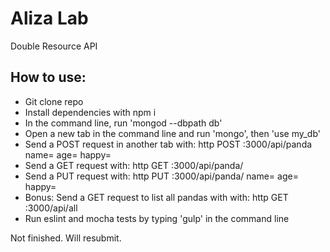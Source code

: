 # Aliza Lab

Double Resource API

## How to use:  

- Git clone repo  
- Install dependencies with npm i
- In the command line, run 'mongod --dbpath db'  
- Open a new tab in the command line and run 'mongo', then 'use my_db'  
- Send a POST request in another tab with: http POST :3000/api/panda name=<String> age=<Number> happy=<Boolean>
- Send a GET request with: http GET :3000/api/panda/<id>
- Send a PUT request with: http PUT :3000/api/panda/<id> name=<String> age=<Number> happy=<Boolean>
- Bonus: Send a GET request to list all pandas with with: http GET :3000/api/all
- Run eslint and mocha tests by typing 'gulp' in the command line  

Not finished. Will resubmit.
